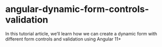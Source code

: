 # angular-dynamic-form-controls-validation
In this tutorial article, we’ll learn how we can create a dynamic form with different form controls and validation using Angular 11+
